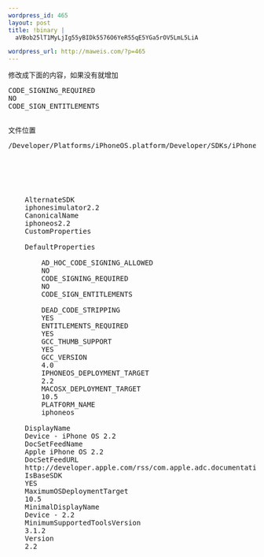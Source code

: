 ```yaml
--- 
wordpress_id: 465
layout: post
title: !binary |
  aVBob25lT1MyLjIg55yBIDk5576O6YeR55qE5YGa5rOV5LmL5LiA

wordpress_url: http://maweis.com/?p=465
---
```

修改成下面的内容，如果没有就增加
<pre lang="xml">
<key>CODE_SIGNING_REQUIRED</key>
<string>NO</string>
<key>CODE_SIGN_ENTITLEMENTS</key>
<string></string>
</pre>
文件位置
<pre lang="java">
/Developer/Platforms/iPhoneOS.platform/Developer/SDKs/iPhoneOS2.2.sdk/SDKSettings.plist
</pre>
<pre lang="xml">

<?xml version="1.0" encoding="UTF-8"?>
<!DOCTYPE plist PUBLIC "-//Apple//DTD PLIST 1.0//EN" "http://www.apple.com/DTDs/PropertyList-1.0.dtd">
<plist version="1.0">
<dict>
	<key>AlternateSDK</key>
	<string>iphonesimulator2.2</string>
	<key>CanonicalName</key>
	<string>iphoneos2.2</string>
	<key>CustomProperties</key>
	<dict/>
	<key>DefaultProperties</key>
	<dict>
		<key>AD_HOC_CODE_SIGNING_ALLOWED</key>
		<string>NO</string>
		<key>CODE_SIGNING_REQUIRED</key>
		<string>NO</string>
		<key>CODE_SIGN_ENTITLEMENTS</key>
		<string></string>
		<key>DEAD_CODE_STRIPPING</key>
		<string>YES</string>
		<key>ENTITLEMENTS_REQUIRED</key>
		<string>YES</string>
		<key>GCC_THUMB_SUPPORT</key>
		<string>YES</string>
		<key>GCC_VERSION</key>
		<string>4.0</string>
		<key>IPHONEOS_DEPLOYMENT_TARGET</key>
		<string>2.2</string>
		<key>MACOSX_DEPLOYMENT_TARGET</key>
		<string>10.5</string>
		<key>PLATFORM_NAME</key>
		<string>iphoneos</string>
	</dict>
	<key>DisplayName</key>
	<string>Device - iPhone OS 2.2</string>
	<key>DocSetFeedName</key>
	<string>Apple iPhone OS 2.2</string>
	<key>DocSetFeedURL</key>
	<string>http://developer.apple.com/rss/com.apple.adc.documentation.AppleiPhone2_2.atom</string>
	<key>IsBaseSDK</key>
	<string>YES</string>
	<key>MaximumOSDeploymentTarget</key>
	<string>10.5</string>
	<key>MinimalDisplayName</key>
	<string>Device - 2.2</string>
	<key>MinimumSupportedToolsVersion</key>
	<string>3.1.2</string>
	<key>Version</key>
	<string>2.2</string>
</dict>
</plist>


</pre>
